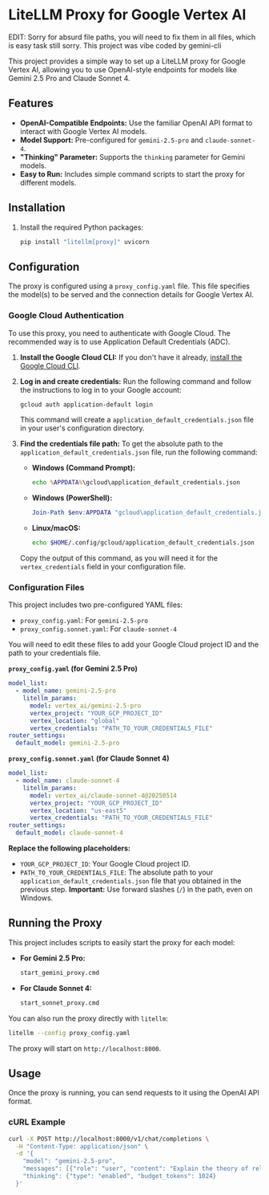 # LiteLLM Proxy for Google Vertex AI

EDIT: Sorry for absurd file paths, you will need to fix them in all files, which is easy task still sorry. This project was vibe coded by gemini-cli

This project provides a simple way to set up a LiteLLM proxy for Google Vertex AI, allowing you to use OpenAI-style endpoints for models like Gemini 2.5 Pro and Claude Sonnet 4.

## Features

*   **OpenAI-Compatible Endpoints:** Use the familiar OpenAI API format to interact with Google Vertex AI models.
*   **Model Support:** Pre-configured for `gemini-2.5-pro` and `claude-sonnet-4`.
*   **"Thinking" Parameter:** Supports the `thinking` parameter for Gemini models.
*   **Easy to Run:** Includes simple command scripts to start the proxy for different models.

## Installation

1.  Install the required Python packages:

    ```bash
    pip install "litellm[proxy]" uvicorn
    ```

## Configuration

The proxy is configured using a `proxy_config.yaml` file. This file specifies the model(s) to be served and the connection details for Google Vertex AI.

### Google Cloud Authentication

To use this proxy, you need to authenticate with Google Cloud. The recommended way is to use Application Default Credentials (ADC).

1.  **Install the Google Cloud CLI:** If you don't have it already, [install the Google Cloud CLI](https://cloud.google.com/sdk/docs/install).

2.  **Log in and create credentials:** Run the following command and follow the instructions to log in to your Google account:

    ```bash
    gcloud auth application-default login
    ```

    This command will create a `application_default_credentials.json` file in your user's configuration directory.

3.  **Find the credentials file path:** To get the absolute path to the `application_default_credentials.json` file, run the following command:

    *   **Windows (Command Prompt):**
        ```cmd
        echo %APPDATA%\gcloud\application_default_credentials.json
        ```
    *   **Windows (PowerShell):**
        ```powershell
        Join-Path $env:APPDATA "gcloud\application_default_credentials.json"
        ```
    *   **Linux/macOS:**
        ```bash
        echo $HOME/.config/gcloud/application_default_credentials.json
        ```

    Copy the output of this command, as you will need it for the `vertex_credentials` field in your configuration file.

### Configuration Files

This project includes two pre-configured YAML files:

*   `proxy_config.yaml`: For `gemini-2.5-pro`
*   `proxy_config.sonnet.yaml`: For `claude-sonnet-4`

You will need to edit these files to add your Google Cloud project ID and the path to your credentials file.

**`proxy_config.yaml` (for Gemini 2.5 Pro)**

```yaml
model_list:
  - model_name: gemini-2.5-pro
    litellm_params:
      model: vertex_ai/gemini-2.5-pro
      vertex_project: "YOUR_GCP_PROJECT_ID"
      vertex_location: "global"
      vertex_credentials: "PATH_TO_YOUR_CREDENTIALS_FILE"
router_settings:
  default_model: gemini-2.5-pro
```

**`proxy_config.sonnet.yaml` (for Claude Sonnet 4)**

```yaml
model_list:
  - model_name: claude-sonnet-4
    litellm_params:
      model: vertex_ai/claude-sonnet-4@20250514
      vertex_project: "YOUR_GCP_PROJECT_ID"
      vertex_location: "us-east5"
      vertex_credentials: "PATH_TO_YOUR_CREDENTIALS_FILE"
router_settings:
  default_model: claude-sonnet-4
```

**Replace the following placeholders:**

*   `YOUR_GCP_PROJECT_ID`: Your Google Cloud project ID.
*   `PATH_TO_YOUR_CREDENTIALS_FILE`: The absolute path to your `application_default_credentials.json` file that you obtained in the previous step. **Important:** Use forward slashes (`/`) in the path, even on Windows.

## Running the Proxy

This project includes scripts to easily start the proxy for each model:

*   **For Gemini 2.5 Pro:**
    ```bash
    start_gemini_proxy.cmd
    ```

*   **For Claude Sonnet 4:**
    ```bash
    start_sonnet_proxy.cmd
    ```

You can also run the proxy directly with `litellm`:

```bash
litellm --config proxy_config.yaml
```

The proxy will start on `http://localhost:8000`.

## Usage

Once the proxy is running, you can send requests to it using the OpenAI API format.

### cURL Example

```bash
curl -X POST http://localhost:8000/v1/chat/completions \
  -H "Content-Type: application/json" \
  -d '{
    "model": "gemini-2.5-pro",
    "messages": [{"role": "user", "content": "Explain the theory of relativity."}],
    "thinking": {"type": "enabled", "budget_tokens": 1024}
  }'
```


